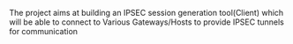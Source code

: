 The project aims at building an IPSEC session generation tool(Client) which will be able to connect to Various Gateways/Hosts to provide IPSEC tunnels for communication